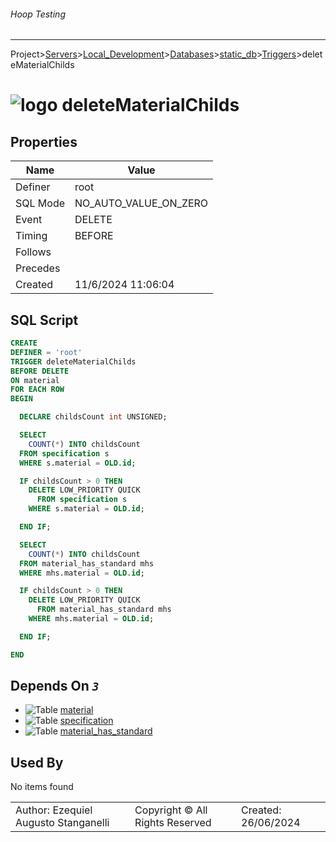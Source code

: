 ###### Hoop Testing
___
Project>[Servers](../../../../Servers.md)>[Local_Development](../../../Local_Development.md)>[Databases](../../Databases.md)>[static_db](../static_db.md)>[Triggers](Triggers.md)>deleteMaterialChilds


# ![logo](../../../../../Images/trigger64.svg) deleteMaterialChilds


## <a name="#Properties"></a>Properties
|Name|Value|
|---|---|
|Definer|root|
|SQL Mode|NO_AUTO_VALUE_ON_ZERO|
|Event|DELETE|
|Timing|BEFORE|
|Follows||
|Precedes||
|Created|11/6/2024 11:06:04|


## <a name="#SqlScript"></a>SQL Script
```SQL
CREATE
DEFINER = 'root'
TRIGGER deleteMaterialChilds
BEFORE DELETE
ON material
FOR EACH ROW
BEGIN

  DECLARE childsCount int UNSIGNED;

  SELECT
    COUNT(*) INTO childsCount
  FROM specification s
  WHERE s.material = OLD.id;

  IF childsCount > 0 THEN
    DELETE LOW_PRIORITY QUICK
      FROM specification s
    WHERE s.material = OLD.id;

  END IF;

  SELECT
    COUNT(*) INTO childsCount
  FROM material_has_standard mhs
  WHERE mhs.material = OLD.id;

  IF childsCount > 0 THEN
    DELETE LOW_PRIORITY QUICK
      FROM material_has_standard mhs
    WHERE mhs.material = OLD.id;

  END IF;

END
```

## <a name="#DependsOn"></a>Depends On _`3`_
- ![Table](../../../../../Images/table.svg) [material](../Tables/material.md)
- ![Table](../../../../../Images/table.svg) [specification](../Tables/specification.md)
- ![Table](../../../../../Images/table.svg) [material_has_standard](../Tables/material_has_standard.md)


## <a name="#UsedBy"></a>Used By
No items found

||||
|---|---|---|
|Author: Ezequiel Augusto Stanganelli|Copyright © All Rights Reserved|Created: 26/06/2024|